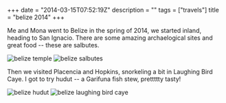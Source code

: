 +++
date = "2014-03-15T07:52:19Z"
description = ""
tags = ["travels"]
title = "belize 2014"
+++

Me and Mona went to Belize in the spring of 2014,
we started inland, heading to San Ignacio.
There are some amazing archaelogical sites and great food -- these are salbutes.

![belize temple](/img/belize-temple.jpg)
![belize salbutes](/img/belize-salbutes.jpg)

Then we visited Placencia and Hopkins, snorkeling a bit in Laughing Bird Caye.
I got to try hudut -- a Garifuna fish stew, prettttty tasty!

![belize hudut](/img/belize-hudut.jpg)
![belize laughing bird caye](/img/belize-laughingbird-caye.jpg)

